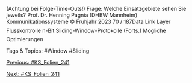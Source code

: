 (Achtung bei Folge-Time-Outs!)
Frage: Welche Einsatzgebiete sehen Sie jeweils?
Prof. Dr. Henning Pagnia (DHBW Mannheim) Kommunikationssysteme © Fruhjahr 2023 70 / 187Data Link Layer Flusskontrolle
n-Bit Sliding-Window-Protokolle (Forts.)
Mogliche Optimierungen

   Tags & Topics:
   #Window
   #Sliding

[Previous: #KS_Folien_241](KS_Folien_241.md)

[Next: #KS_Folien_241](KS_Folien_241.md)